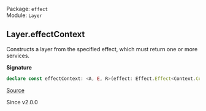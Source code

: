 Package: `effect`<br />
Module: `Layer`<br />

## Layer.effectContext

Constructs a layer from the specified effect, which must return one or more
services.

**Signature**

```ts
declare const effectContext: <A, E, R>(effect: Effect.Effect<Context.Context<A>, E, R>) => Layer<A, E, R>
```

[Source](https://github.com/Effect-TS/effect/tree/main/packages/effect/src/Layer.ts#L309)

Since v2.0.0